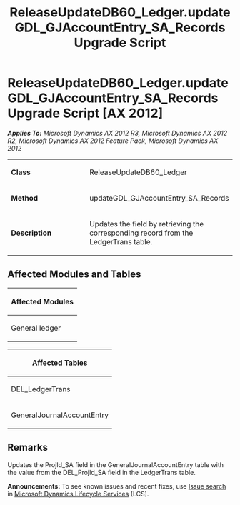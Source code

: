 ﻿---
title: ReleaseUpdateDB60_Ledger.updateGDL_GJAccountEntry_SA_Records Upgrade Script
TOCTitle: ReleaseUpdateDB60_Ledger.updateGDL_GJAccountEntry_SA_Records Upgrade Script
ms:assetid: 3efa38ae-2811-39cd-8629-65405184998d
ms:mtpsurl: https://msdn.microsoft.com/en-us/library/JJ718778(v=AX.60)
ms:contentKeyID: 49707814
ms.date: 05/18/2015
mtps_version: v=AX.60
---

# ReleaseUpdateDB60\_Ledger.updateGDL\_GJAccountEntry\_SA\_Records Upgrade Script [AX 2012]


_**Applies To:** Microsoft Dynamics AX 2012 R3, Microsoft Dynamics AX 2012 R2, Microsoft Dynamics AX 2012 Feature Pack, Microsoft Dynamics AX 2012_

<table>
<colgroup>
<col style="width: 50%" />
<col style="width: 50%" />
</colgroup>
<tbody>
<tr class="odd">
<td><p><strong>Class</strong></p></td>
<td><p>ReleaseUpdateDB60_Ledger</p></td>
</tr>
<tr class="even">
<td><p><strong>Method</strong></p></td>
<td><p>updateGDL_GJAccountEntry_SA_Records</p></td>
</tr>
<tr class="odd">
<td><p><strong>Description</strong></p></td>
<td><p>Updates the field by retrieving the corresponding record from the LedgerTrans table.</p></td>
</tr>
</tbody>
</table>


## Affected Modules and Tables

<table>
<colgroup>
<col style="width: 100%" />
</colgroup>
<thead>
<tr class="header">
<th><p>Affected Modules</p></th>
</tr>
</thead>
<tbody>
<tr class="odd">
<td><p>General ledger</p></td>
</tr>
</tbody>
</table>


<table>
<colgroup>
<col style="width: 100%" />
</colgroup>
<thead>
<tr class="header">
<th><p>Affected Tables</p></th>
</tr>
</thead>
<tbody>
<tr class="odd">
<td><p>DEL_LedgerTrans</p></td>
</tr>
<tr class="even">
<td><p>GeneralJournalAccountEntry</p></td>
</tr>
</tbody>
</table>


## Remarks

Updates the ProjId\_SA field in the GeneralJournalAccountEntry table with the value from the DEL\_ProjId\_SA field in the LedgerTrans table.

  
**Announcements:** To see known issues and recent fixes, use [Issue search](http://go.microsoft.com/fwlink/?linkid=389258) in [Microsoft Dynamics Lifecycle Services](http://go.microsoft.com/fwlink/?linkid=306505) (LCS).


